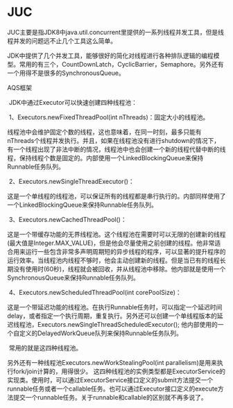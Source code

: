 # JUC
​ JUC主要是指JDK8中java.util.concurrent里提供的一系列线程并发工具，但是线程并发的问题远不止几个工具这么简单。






​ JDK中提供了几个并发工具，能够很好的简化对线程进行各种排队逻辑的编程模型。常用的有三个，CountDownLatch，CyclicBarrier，Semaphore。另外还有一个用得不是很多的SynchronousQueue。






AQS框架




​ JDK中通过Executor可以快速创建四种线程池：











​ 1、Executors.newFixedThreadPool(int nThreads)：固定大小的线程池。

线程池中会维护固定个数的线程，这也意味着，在同一时刻，最多只能有nThreads个线程并发执行。并且，如果在线程池没有进行shutdown的情况下，有一个线程出现了非法中断的情况，线程池中也会创建一个新的线程代替中断的线程，保持线程个数是固定的。内部使用一个LinkedBlockingQueue来保持Runnable任务队列。

​ 2、Executors.newSingleThreadExecutor()：

这是一个单线程的线程池，可以保证所有的线程都是串行执行的。内部同样使用了一个LinkedBlockingQueue来保持Runnable任务队列。

​ 3、Executors.newCachedThreadPool()：

这是一个带缓存功能的无界线程池。这个线程池在需要时可以无限的创建新的线程(最大值是Integer.MAX_VALUE)，但是他会尽量使用之前创建的线程。他非常适合用来运行一些包含非常多声明周期短的异步线程的程序，可以显著的提升程序的运行效率。当线程池内线程不够时，他会主动创建新的线程。但是当已有的线程长期没有使用时(60秒)，线程就会被回收，并从线程池中移除。他内部就是使用一个SynchronousQueue来保持Runnable任务队列。

​ 4、Executors.newScheduledThreadPool(int corePoolSize)：

这是一个带延迟功能的线程池。在执行Runnable任务时，可以指定一个延迟时间delay，或者指定一个执行周期，重复执行。另外还可以创建一个单线程版本的延迟线程池，Executors.newSingleThreadScheduledExecutor(); 他内部使用的一个自定义的DelayedWorkQueue队列来保持Runnable任务队列。

​ 常用的就是这四种线程池。

另外还有一种线程池Executors.newWorkStealingPool(int parallelism)是用来执行fork/join计算的，用得很少。
​ 这四种线程池的实例类型都是ExecutorService的实现类。使用时，可以通过ExecutorService接口定义的submit方法提交一个runnable任务或者一个callable任务。也可以通过Executor接口定义的execute方法提交一个runnable任务。关于runnable和callable的区别就不再多说了。
